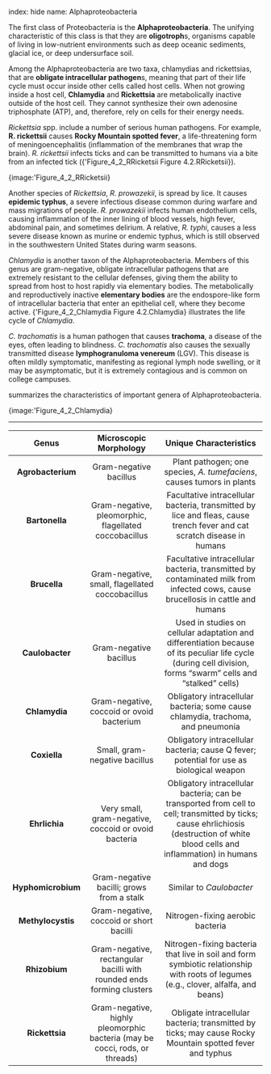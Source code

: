 index: hide
name: Alphaproteobacteria

The first class of Proteobacteria is the  **Alphaproteobacteria**. The unifying characteristic of this class is that they are  **oligotroph**s, organisms capable of living in low-nutrient environments such as deep oceanic sediments, glacial ice, or deep undersurface soil.

Among the Alphaproteobacteria are two taxa, chlamydias and rickettsias, that are  **obligate intracellular pathogen**s, meaning that part of their life cycle must occur inside other cells called host cells. When not growing inside a host cell,  **Chlamydia** and  **Rickettsia** are metabolically inactive outside of the host cell. They cannot synthesize their own adenosine triphosphate (ATP), and, therefore, rely on cells for their energy needs.

 *Rickettsia* spp. include a number of serious human pathogens. For example,  **R. rickettsii** causes  **Rocky Mountain spotted fever**, a life-threatening form of meningoencephalitis (inflammation of the membranes that wrap the brain).  *R. rickettsii* infects ticks and can be transmitted to humans via a bite from an infected tick ({'Figure_4_2_RRicketsii Figure 4.2.RRicketsii}).


{image:'Figure_4_2_RRicketsii}
        

Another species of  *Rickettsia*,  *R.* *prowazekii*, is spread by lice. It causes  **epidemic typhus**, a severe infectious disease common during warfare and mass migrations of people.  *R. prowazekii* infects human endothelium cells, causing inflammation of the inner lining of blood vessels, high fever, abdominal pain, and sometimes delirium. A relative,  *R. typhi*, causes a less severe disease known as murine or endemic typhus, which is still observed in the southwestern United States during warm seasons.

 *Chlamydia* is another taxon of the Alphaproteobacteria. Members of this genus are gram-negative, obligate intracellular pathogens that are extremely resistant to the cellular defenses, giving them the ability to spread from host to host rapidly via elementary bodies. The metabolically and reproductively inactive  **elementary bodies** are the endospore-like form of intracellular bacteria that enter an epithelial cell, where they become active. {'Figure_4_2_Chlamydia Figure 4.2.Chlamydia} illustrates the life cycle of  *Chlamydia*.

 *C. trachomatis* is a human pathogen that causes  **trachoma**, a disease of the eyes, often leading to blindness.  *C. trachomatis* also causes the sexually transmitted disease  **lymphogranuloma venereum** (LGV). This disease is often mildly symptomatic, manifesting as regional lymph node swelling, or it may be asymptomatic, but it is extremely contagious and is common on college campuses.

 summarizes the characteristics of important genera of Alphaproteobacteria.


{image:'Figure_4_2_Chlamydia}
        


****

| Genus | Microscopic Morphology | Unique Characteristics |
|:-:|:-:|:-:|
|  **Agrobacterium** | Gram-negative bacillus | Plant pathogen; one species,  *A. tumefaciens*, causes tumors in plants |
|  **Bartonella** | Gram-negative, pleomorphic, flagellated coccobacillus | Facultative intracellular bacteria, transmitted by lice and fleas, cause trench fever and cat scratch disease in humans |
|  **Brucella** | Gram-negative, small, flagellated coccobacillus | Facultative intracellular bacteria, transmitted by contaminated milk from infected cows, cause brucellosis in cattle and humans |
|  **Caulobacter** | Gram-negative bacillus | Used in studies on cellular adaptation and differentiation because of its peculiar life cycle (during cell division, forms “swarm” cells and “stalked” cells) |
|  **Chlamydia** | Gram-negative, coccoid or ovoid bacterium | Obligatory intracellular bacteria; some cause chlamydia, trachoma, and pneumonia |
|  **Coxiella** | Small, gram-negative bacillus | Obligatory intracellular bacteria; cause Q fever; potential for use as biological weapon |
|  **Ehrlichia** | Very small, gram-negative, coccoid or ovoid bacteria | Obligatory intracellular bacteria; can be transported from cell to cell; transmitted by ticks; cause ehrlichiosis (destruction of white blood cells and inflammation) in humans and dogs |
|  **Hyphomicrobium** | Gram-negative bacilli; grows from a stalk | Similar to  *Caulobacter* |
|  **Methylocystis** | Gram-negative, coccoid or short bacilli | Nitrogen-fixing aerobic bacteria |
|  **Rhizobium** | Gram-negative, rectangular bacilli with rounded ends forming clusters | Nitrogen-fixing bacteria that live in soil and form symbiotic relationship with roots of legumes (e.g., clover, alfalfa, and beans) |
|  **Rickettsia** | Gram-negative, highly pleomorphic bacteria (may be cocci, rods, or threads) | Obligate intracellular bacteria; transmitted by ticks; may cause Rocky Mountain spotted fever and typhus |
    
